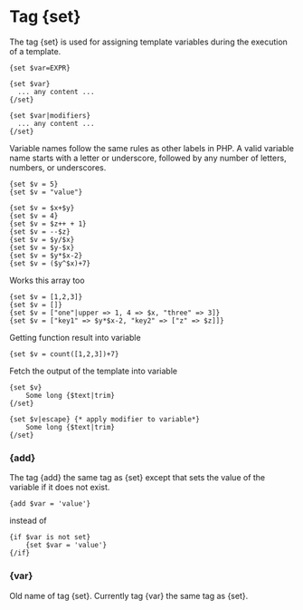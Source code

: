 Tag {set}
=========

The tag {set} is used for assigning template variables during the execution of a template.

```smarty
{set $var=EXPR}
```

```smarty
{set $var}
  ... any content ...
{/set}
```

```smarty
{set $var|modifiers}
  ... any content ...
{/set}
```

Variable names follow the same rules as other labels in PHP. 
A valid variable name starts with a letter or underscore, followed by any number of letters, numbers, or underscores.

```smarty
{set $v = 5}
{set $v = "value"}

{set $v = $x+$y}
{set $v = 4}
{set $v = $z++ + 1}
{set $v = --$z}
{set $v = $y/$x}
{set $v = $y-$x}
{set $v = $y*$x-2}
{set $v = ($y^$x)+7}
```

Works this array too

```smarty
{set $v = [1,2,3]}
{set $v = []}
{set $v = ["one"|upper => 1, 4 => $x, "three" => 3]}
{set $v = ["key1" => $y*$x-2, "key2" => ["z" => $z]]}
```

Getting function result into variable

```smarty
{set $v = count([1,2,3])+7}
```

Fetch the output of the template into variable

```smarty
{set $v}
    Some long {$text|trim}
{/set}

{set $v|escape} {* apply modifier to variable*}
    Some long {$text|trim}
{/set}
```

### {add}

The tag {add} the same tag as {set} except that sets the value of the variable if it does not exist.

```smarty
{add $var = 'value'}
```

instead of

```smarty
{if $var is not set}
    {set $var = 'value'}
{/if}
```

### {var}

Old name of tag {set}. Currently tag {var} the same tag as {set}.